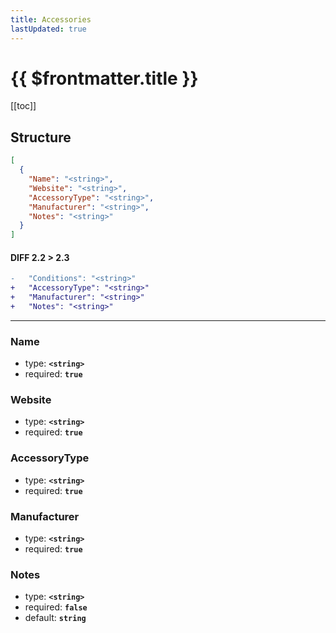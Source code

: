 ```yaml
---
title: Accessories
lastUpdated: true
---
```


# {{ $frontmatter.title }}

[[toc]]

## Structure

```json
[
  {
    "Name": "<string>",
    "Website": "<string>",
    "AccessoryType": "<string>",
    "Manufacturer": "<string>",
    "Notes": "<string>"
  }
]
```

#### DIFF 2.2 > 2.3

```diff
-   "Conditions": "<string>"
+   "AccessoryType": "<string>"
+   "Manufacturer": "<string>"
+   "Notes": "<string>"
```

---

### Name

- type: **`<string>`**
- required: **`true`**

### Website

- type: **`<string>`**
- required: **`true`**

### AccessoryType

- type: **`<string>`**
- required: **`true`**

### Manufacturer

- type: **`<string>`**
- required: **`true`**

### Notes

- type: **`<string>`**
- required: **`false`**
- default: **`string`**

